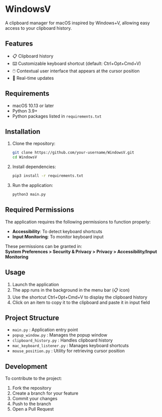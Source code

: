 # WindowsV

A clipboard manager for macOS inspired by Windows+V, allowing easy access to your clipboard history.

## Features

- 📋 Clipboard history  
- ⌨️ Customizable keyboard shortcut (default: Ctrl+Opt+Cmd+V)  
- 🖱️ Contextual user interface that appears at the cursor position  
- 🔄 Real-time updates  

## Requirements

- macOS 10.13 or later  
- Python 3.9+  
- Python packages listed in `requirements.txt`  

## Installation

1. Clone the repository:  
   ```bash
   git clone https://github.com/your-username/WindowsV.git
   cd WindowsV
   ```  
2. Install dependencies:  
   ```bash
   pip3 install -r requirements.txt
   ```  
3. Run the application:  
   ```bash
   python3 main.py
   ```  

## Required Permissions

The application requires the following permissions to function properly:  
- **Accessibility**: To detect keyboard shortcuts  
- **Input Monitoring**: To monitor keyboard input  

These permissions can be granted in:  
**System Preferences > Security & Privacy > Privacy > Accessibility/Input Monitoring**  

## Usage

1. Launch the application  
2. The app runs in the background in the menu bar (📋 icon)  
3. Use the shortcut Ctrl+Opt+Cmd+V to display the clipboard history  
4. Click on an item to copy it to the clipboard and paste it in input field

## Project Structure

- `main.py` : Application entry point  
- `popup_window.py` : Manages the popup window  
- `clipboard_history.py` : Handles clipboard history  
- `mac_keyboard_listener.py` : Manages keyboard shortcuts  
- `mouse_position.py` : Utility for retrieving cursor position  

## Development

To contribute to the project:  
1. Fork the repository  
2. Create a branch for your feature  
3. Commit your changes  
4. Push to the branch  
5. Open a Pull Request  